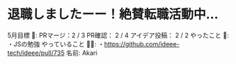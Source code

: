# 退職しましたーー！絶賛転職活動中…

5月目標 🚀: PRマージ：2 / 3
PR確認：  2 / 4
アイデア投稿： 2 / 2
やったこと 📝: ・JSの勉強
やっていること 🏃‍♂️: ・https://github.com/ideee-tech/ideee/pull/735
名前: Akari